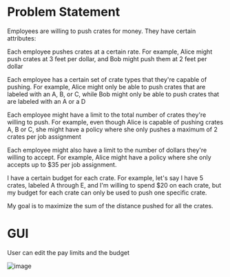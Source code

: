 # Problem Statement

Employees are willing to push crates for money. They have certain attributes:

Each employee pushes crates at a certain rate. For example, Alice might push crates at 3 feet per dollar, and Bob might push them at 2 feet per dollar

Each employee has a certain set of crate types that they're capable of pushing. For example, Alice might only be able to push crates that are labeled with an A, B, or C, while Bob might only be able to push crates that are labeled with an A or a D

Each employee might have a limit to the total number of crates they're willing to push. For example, even though Alice is capable of pushing crates A, B or C, she might have a policy where she only pushes a maximum of 2 crates per job assignment

Each employee might also have a limit to the number of dollars they're willing to accept. For example, Alice might have a policy where she only accepts up to $35 per job assignment.

I have a certain budget for each crate. For example, let's say I have 5 crates, labeled A through E, and I'm willing to spend $20 on each crate, but my budget for each crate can only be used to push one specific crate. 

My goal is to maximize the sum of the distance pushed for all the crates.

# GUI

User can edit the pay limits and the budget

![image](https://github.com/user-attachments/assets/ea8bd60c-0b84-4db8-9804-f9b3c2ed0705)

